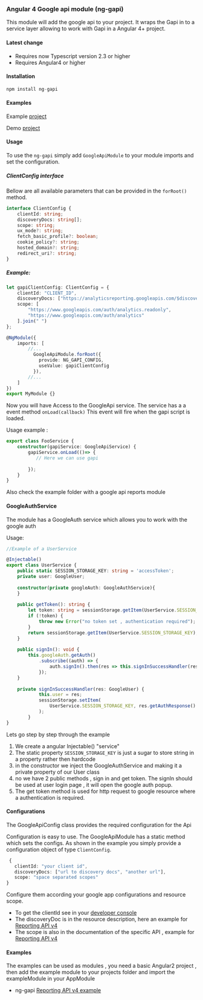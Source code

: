 ### Angular 4 Google api module (ng-gapi)

This module will add the google api to your project.
It wraps the Gapi in to a service layer allowing to work with Gapi
in a Angular 4+ project.

#### Latest change

- Requires now Typescript version 2.3 or higher
- Requires Angular4 or higher

#### Installation

```js
npm install ng-gapi
```

#### Examples 
Example [project](https://github.com/rubenCodeforges/angular2-google-api/tree/master/examples)

Demo [project](http://codeforges.com/google-tasks/)

#### Usage

To use the `ng-gapi` simply add `GoogleApiModule` to your module imports
and set the configuration.

##### ClientConfig interface
Bellow are all available parameters that can be provided in the `forRoot()` method.
```typescript
interface ClientConfig {
    clientId: string;
    discoveryDocs: string[];
    scope: string;
    ux_mode?: string;
    fetch_basic_profile?: boolean;
    cookie_policy?: string;
    hosted_domain?: string;
    redirect_uri?: string;
}
```
##### Example:
```typescript
let gapiClientConfig: ClientConfig = {
    clientId: "CLIENT_ID",
    discoveryDocs: ["https://analyticsreporting.googleapis.com/$discovery/rest?version=v4"],
    scope: [
        "https://www.googleapis.com/auth/analytics.readonly",
        "https://www.googleapis.com/auth/analytics"
    ].join(" ")
};

@NgModule({
    imports: [
        //...
          GoogleApiModule.forRoot({
            provide: NG_GAPI_CONFIG,
            useValue: gapiClientConfig
          }),
        //...
    ]
})
export MyModule {}
```



Now you will have Access to the GoogleApi service.
The service has a a event method `onLoad(callback)`
This event will fire when the gapi script is loaded.

Usage example :

```typescript
export class FooService {
    constructor(gapiService: GoogleApiService) {
        gapiService.onLoad(()=> {
           // Here we can use gapi
            
        });
    }
}
```

Also check the example folder with a google api reports module

#### GoogleAuthService 
The module has a GoogleAuth service which allows you to work with 
the google auth

Usage:
```typescript
//Example of a UserService 

@Injectable()
export class UserService {
    public static SESSION_STORAGE_KEY: string = 'accessToken';
    private user: GoogleUser;
    
    constructor(private googleAuth: GoogleAuthService){ 
    }
    
    public getToken(): string {
        let token: string = sessionStorage.getItem(UserService.SESSION_STORAGE_KEY);
        if (!token) {
            throw new Error("no token set , authentication required");
        }
        return sessionStorage.getItem(UserService.SESSION_STORAGE_KEY);
    }
    
    public signIn(): void {
        this.googleAuth.getAuth()
            .subscribe((auth) => {
                auth.signIn().then(res => this.signInSuccessHandler(res));
            });
    }
    
    private signInSuccessHandler(res: GoogleUser) {
            this.user = res;
            sessionStorage.setItem(
                UserService.SESSION_STORAGE_KEY, res.getAuthResponse().access_token
            );
        }
}
```

Lets go step by step through the example

1. We create a angular Injectable() "service"
2. The static property `SESSION_STORAGE_KEY` is just a sugar to store string in a property rather then hardcode
3. in the constructor we inject the GoogleAuthService and making it a private property of our User class
4. no we have 2 public methods , sign in and get token. The signIn should be used at user login page , it will open the google 
auth popup. 
5. The get token method is used for http request to google resource where a authentication is required.


#### Configurations
The GoogleApiConfig class provides the required configuration for the Api

Configuration is easy to use. The GoogleApiModule has a static method which sets the configs. 
As shown in the example you simply provide a configuration object of type `ClientConfig`.
```typescript
 {
   clientId: "your client id",
   discoveryDocs: ["url to discovery docs", "another url"],
   scope: "space separated scopes"
}
```
Configure them according your google app configurations and resource scope.

- To get the clientId see in your [developer console](https://console.developers.google.com/apis/credentials)
- The discoveryDoc is in the resource description, here an example for
 [Reporting API v4](https://developers.google.com/analytics/devguides/reporting/core/v4/rest/)
- The scope is also in the documentation of the specific API , example for [Reporting API v4](https://developers.google.com/analytics/devguides/reporting/core/v4/rest/v4/reports/batchGet#authorization)

#### Examples 

The examples can be used as modules , you need a basic Angular2 project , then add the example module to your projects folder
and import the exampleModule in your AppModule

- ng-gapi [Reporting API v4 example](https://github.com/rubenCodeforges/angular2-google-api/tree/master/examples)

